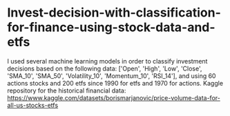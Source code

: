 # Invest-decision-with-classification-for-finance-using-stock-data-and-etfs
I used several machine learning models in order to classify investment decisions based on the following data: ['Open', 'High', 'Low', 'Close', 'SMA_10', 'SMA_50', 'Volatility_10', 'Momentum_10', 'RSI_14'], and using 60 actions stocks and 200 etfs since 1990 for etfs and 1970 for actions.
Kaggle repository for the historical financial data: https://www.kaggle.com/datasets/borismarjanovic/price-volume-data-for-all-us-stocks-etfs
